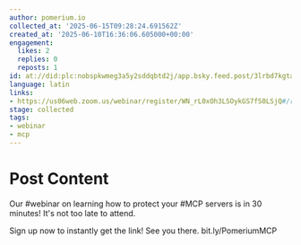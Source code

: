 ```yaml
---
author: pomerium.io
collected_at: '2025-06-15T09:28:24.691562Z'
created_at: '2025-06-10T16:36:06.605000+00:00'
engagement:
  likes: 2
  replies: 0
  reposts: 1
id: at://did:plc:nobspkwmeg3a5y2sddqbtd2j/app.bsky.feed.post/3lrbd7kgtac2g
language: latin
links:
- https://us06web.zoom.us/webinar/register/WN_rL0xOh3LSOykGS7fS0LSjQ#/registration
stage: collected
tags:
- webinar
- mcp
---
```


# Post Content

Our #webinar on learning how to protect your #MCP servers is in 30 minutes! It's not too late to attend.

Sign up now to instantly get the link! See you there.
bit.ly/PomeriumMCP